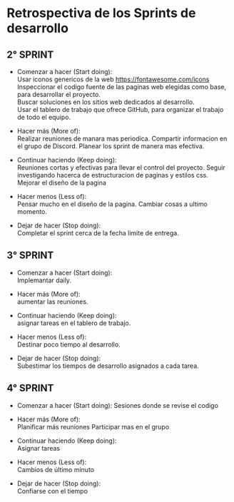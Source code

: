 # Retrospectiva de los Sprints de desarrollo

## 2° SPRINT
- Comenzar a hacer (Start doing):  
Usar iconos genericos de la web https://fontawesome.com/icons  
Inspeccionar el codigo fuente de las paginas web elegidas como base, para desarrollar el proyecto.  
Buscar soluciones en los sitios web dedicados al desarrollo.  
Usar el tablero de trabajo que ofrece GitHub, para organizar el trabajo de todo el equipo.

- Hacer más (More of):  
Realizar reuniones de manara mas periodica.
Compartir informacion en el grupo de Discord.
Planear los sprint de manera mas efectiva.


- Continuar haciendo (Keep doing):  
Reuniones cortas y efectivas para llevar el control del proyecto.
Seguir investigando hacerca de estructuracion de paginas y estilos css.
Mejorar el diseño de la pagina

- Hacer menos (Less of):  
Pensar mucho en el diseño de la pagina.
Cambiar cosas a ultimo momento.

- Dejar de hacer (Stop doing):  
Completar el sprint cerca de la fecha limite de entrega.

## 3° SPRINT
- Comenzar a hacer (Start doing):  
Implemantar daily.  

- Hacer más (More of):  
aumentar las reuniones.  

- Continuar haciendo (Keep doing):  
asignar tareas en el tablero de trabajo.  

- Hacer menos (Less of):  
Destinar poco tiempo al desarrollo.  

- Dejar de hacer (Stop doing):  
Subestimar los tiempos de desarrollo asignados a cada tarea.  


## 4° SPRINT
- Comenzar a hacer (Start doing): 
Sesiones donde se revise el codigo 

- Hacer más (More of):  
Planificar más reuniones
Participar mas en el grupo

- Continuar haciendo (Keep doing):  
Asignar tareas

- Hacer menos (Less of):  
Cambios de último minuto

- Dejar de hacer (Stop doing):  
Confiarse con el tiempo


